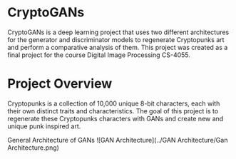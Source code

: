 # CryptoGANs
CryptoGANs is a deep learning project that uses two different architectures for the generator and discriminator models to regenerate Cryptopunks art and perform a comparative analysis of them. This project was created as a final project for the course Digital Image Processing CS-4055.

# Project Overview
Cryptopunks is a collection of 10,000 unique 8-bit characters, each with their own distinct traits and characteristics. The goal of this project is to regenerate these Cryptopunks characters with GANs and create new and unique punk inspired art.

General Architecture of GANs
![GAN Architecture](../GAN Architecture/Gan Architecture.png)
